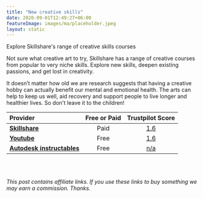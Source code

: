 ```yaml
---
title: "New creative skills"
date: 2020-09-01T12:49:27+06:00
featureImage: images/ma/placeholder.jpeg
layout: static
---
```


Explore Skillshare's range of creative skills courses

Not sure what creative art to try, Skillshare has a range of creative courses from popular to very niche skills. Explore new skills, deepen existing passions, and get lost in creativity. 

It doesn’t matter how old we are research suggests that having a creative hobby can actually benefit our mental and emotional health. The arts can help to keep us well, aid recovery and support people to live longer and healthier lives. So don't leave it to the children!

| Provider      | Free or Paid  |  Trustpilot Score  |
| :-----------          | :--------------:      |  :--------------:         |
| [**Skillshare**](https://www.skillshare.com/) | Paid | [1.6](https://uk.trustpilot.com/review/skillshare.com) | 
| [**Youtube**](https://www.youtube.com/results?search_query=arts+and+crafts) | Free | [1.6](https://uk.trustpilot.com/review/www.youtube.com) | 
| [**Autodesk instructables**](https://www.instructables.com/craft/) | Free | [n/a](n/a) | 
  

<br/><br/>

*This post contains affiliate links. If you use these links to buy something we may
earn a commission. Thanks.*






